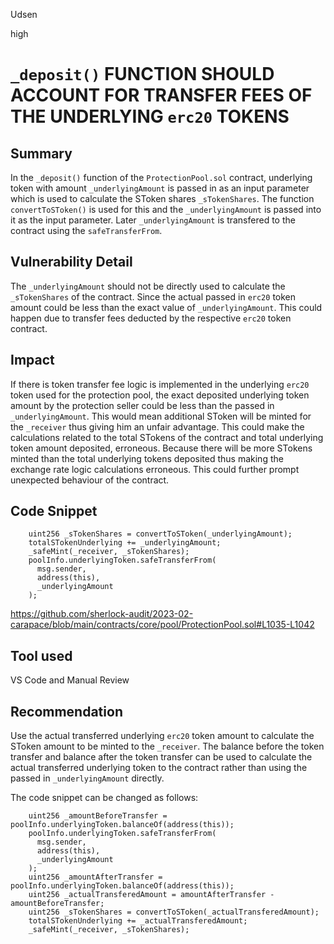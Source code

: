 Udsen

high

# `_deposit()` FUNCTION SHOULD ACCOUNT FOR TRANSFER FEES OF THE UNDERLYING `erc20` TOKENS

## Summary

In the `_deposit()` function of the `ProtectionPool.sol` contract, underlying token with amount `_underlyingAmount`  is passed in as an input parameter which is used to calculate the SToken shares `_sTokenShares`. The function `convertToSToken()` is used for this and the `_underlyingAmount` is passed into it as the input parameter. Later `_underlyingAmount` is transfered to the contract using the `safeTransferFrom`.

## Vulnerability Detail

The `_underlyingAmount` should not be directly used to calculate the `_sTokenShares` of the contract. Since the actual passed in `erc20` token amount could be less than the exact value of `_underlyingAmount`. This could happen due to transfer fees deducted by the respective `erc20` token contract. 

## Impact

If there is token transfer fee logic is implemented in the underlying `erc20` token used for the protection pool, the exact deposited underlying token amount by the protection seller could be less than the passed in `_underlyingAmount`. This would mean additional SToken will be minted for the `_receiver` thus giving him an unfair advantage. This could make the calculations related to the total STokens of the contract and total underlying token amount deposited, erroneous. Because there will be more STokens minted than the total underlying tokens deposited thus making the exchange rate logic calculations erroneous.  This could further prompt unexpected behaviour of the contract.

## Code Snippet

```solidity
    uint256 _sTokenShares = convertToSToken(_underlyingAmount);
    totalSTokenUnderlying += _underlyingAmount;
    _safeMint(_receiver, _sTokenShares);
    poolInfo.underlyingToken.safeTransferFrom(
      msg.sender,
      address(this),
      _underlyingAmount
    ); 
```
https://github.com/sherlock-audit/2023-02-carapace/blob/main/contracts/core/pool/ProtectionPool.sol#L1035-L1042

## Tool used

VS Code and Manual Review

## Recommendation

Use the actual transferred underlying `erc20` token amount to calculate the SToken amount to be minted to the `_receiver`. The balance before the token transfer and balance after the token transfer can be used to calculate the actual transferred underlying token to the contract rather than using the passed in `_underlyingAmount` directly.

The code snippet can be changed as follows:

```solidity
    uint256 _amountBeforeTransfer = poolInfo.underlyingToken.balanceOf(address(this));
    poolInfo.underlyingToken.safeTransferFrom(
      msg.sender,
      address(this),
      _underlyingAmount
    ); 
    uint256 _amountAfterTransfer = poolInfo.underlyingToken.balanceOf(address(this));
    uint256 _actualTransferedAmount = amountAfterTransfer - amountBeforeTransfer;
    uint256 _sTokenShares = convertToSToken(_actualTransferedAmount);
    totalSTokenUnderlying += _actualTransferedAmount;
    _safeMint(_receiver, _sTokenShares);	
```
